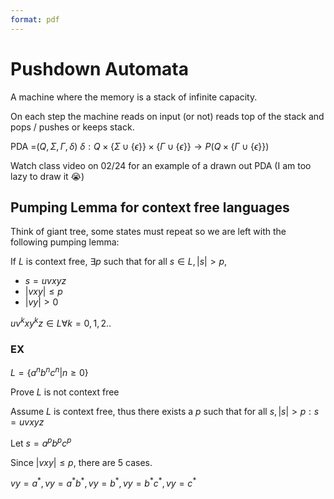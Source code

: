 ```yaml
---
format: pdf
---
```


# Pushdown Automata
A machine where the memory is a stack of infinite capacity.

On each step the machine reads on input (or not) reads top of the stack and pops / pushes or keeps stack.

PDA =$(Q,\Sigma,\Gamma,\delta)$
$\delta : Q\times\{\Sigma\cup\{\epsilon\}\}\times \{\Gamma\cup\{\epsilon\}\}\rightarrow P(Q\times\{\Gamma\cup\{\epsilon\}\})$

Watch class video on 02/24 for an example of a drawn out PDA (I am too lazy to draw it :sob:)

## Pumping Lemma for context free languages
Think of giant tree, some states must repeat so we are left with the following pumping lemma:

If $L$ is context free, $\exists p$ such that for all $s\in L, |s|>p$,

- $s=uvxyz$
- $|vxy|\leq p$
- $|vy|>0$

$uv^kxy^kz\in L\forall k=0,1,2..$

### EX

$L=\{a^nb^nc^n|n\geq 0\}$

Prove $L$ is not context free

Assume $L$ is context free, thus there exists a $p$ such that for all $s,|s|>p:s=uvxyz$ 

Let $s=a^pb^pc^p$

Since $|vxy|\leq p$, there are 5 cases.

$vy=a^*,vy=a^*b^*,vy=b^*,vy=b^*c^*,vy=c^*$
